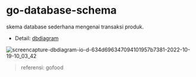 # go-database-schema
skema database sederhana mengenai transaksi produk. 

- Detail: [dbdiagram](https://dbdiagram.io/d/634d696347094101957b7381)

![screencapture-dbdiagram-io-d-634d696347094101957b7381-2022-10-19-10_03_42](https://user-images.githubusercontent.com/37493831/196587610-41377254-f88d-45c5-89a7-18646b574373.png)

> referensi: gofood
